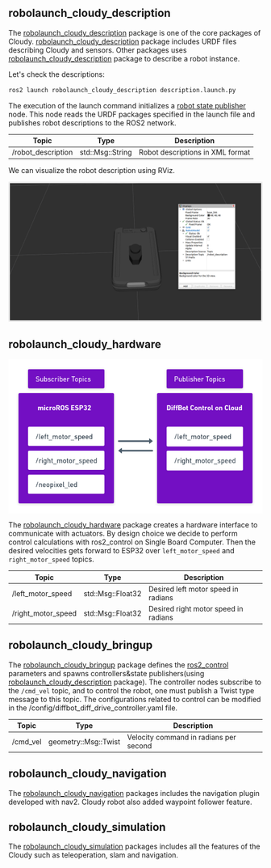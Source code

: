 ## robolaunch_cloudy_description

The [robolaunch_cloudy_description](https://github.com/robolaunch/cloudy/tree/main/robolaunch_cloudy_description) package is one of the core packages of Cloudy. 
[robolaunch_cloudy_description](https://github.com/robolaunch/cloudy/tree/main/robolaunch_cloudy_description) package includes URDF files describing Cloudy and sensors. Other packages uses [robolaunch_cloudy_description](https://github.com/robolaunch/cloudy/tree/main/robolaunch_cloudy_description) package to describe a robot instance. 

Let's check the descriptions:
```bash
ros2 launch robolaunch_cloudy_description description.launch.py
```

The execution of the launch command initializes a [robot state publisher](http://wiki.ros.org/robot_state_publisher) node. This node reads the URDF packages specified in the launch file and publishes robot descriptions to the ROS2 network.


| **Topic**          | **Type**          | **Description**                                      |
|--------------------|-------------------|------------------------------------------------------|
| /robot_description  | std::Msg::String | Robot descriptions in XML format                     |


We can visualize the robot description using RViz.

![logo](https://raw.githubusercontent.com/robolaunch/cloudy/docs/docs/images/cloudy_rviz.png)

## robolaunch_cloudy_hardware
<img style="display:block; margin:auto;" src="https://raw.githubusercontent.com/robolaunch/cloudy/docs/docs/images/microros_scheme.png"/>

The [robolaunch_cloudy_hardware](https://github.com/robolaunch/cloudy/tree/main/robolaunch_cloudy_hardware) package creates a hardware interface to communicate with actuators. By design choice we decide to perform control calculations with ros2_control on Single Board Computer. Then the desired velocities gets forward to ESP32 over `left_motor_speed` and `right_motor_speed` topics. 

| **Topic**          | **Type**          | **Description**                                      |
|--------------------|-------------------|------------------------------------------------------|
| /left_motor_speed  | std::Msg::Float32 | Desired left motor speed in radians                  |
| /right_motor_speed | std::Msg::Float32 | Desired right motor speed in radians                 |

## robolaunch_cloudy_bringup
The [robolaunch_cloudy_bringup](https://github.com/robolaunch/cloudy/tree/main/robolaunch_cloudy_bringup) package defines the [ros2_control](https://control.ros.org/master/index.html) parameters and spawns controllers&state publishers(using [robolaunch_cloudy_description](https://github.com/robolaunch/cloudy/tree/main/robolaunch_cloudy_description) package). The controller nodes subscribe to the `/cmd_vel` topic, and to control the robot, one must publish a Twist type message to this topic. The configurations related to control can be modified in the /config/diffbot_diff_drive_controller.yaml file. 

| **Topic**          | **Type**          | **Description**                                      |
|--------------------|-------------------|------------------------------------------------------|
| /cmd_vel  | geometry::Msg::Twist | Velocity command in radians per second                     |

## robolaunch_cloudy_navigation
The [robolaunch_cloudy_navigation](https://github.com/robolaunch/cloudy/tree/main/robolaunch_cloudy_navigation) packages includes the navigation plugin developed with nav2. Cloudy robot also added waypoint follower feature. 


## robolaunch_cloudy_simulation
The [robolaunch_cloudy_simulation](https://github.com/robolaunch/cloudy/tree/main/robolaunch_cloudy_simulator) packages includes all the features of the Cloudy such as teleoperation, slam and navigation.